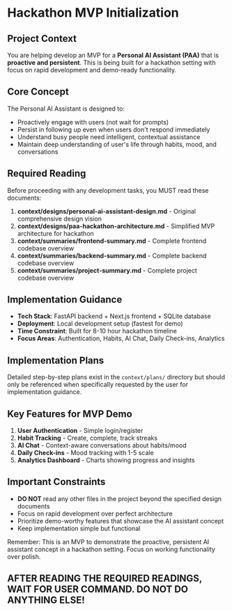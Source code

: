 # Hackathon MVP Initialization

## Project Context
You are helping develop an MVP for a **Personal AI Assistant (PAA)** that is **proactive and persistent**. This is being built for a hackathon setting with focus on rapid development and demo-ready functionality.

## Core Concept
The Personal AI Assistant is designed to:
- Proactively engage with users (not wait for prompts)
- Persist in following up even when users don't respond immediately
- Understand busy people need intelligent, contextual assistance
- Maintain deep understanding of user's life through habits, mood, and conversations

## Required Reading
Before proceeding with any development tasks, you MUST read these documents:

1. **context/designs/personal-ai-assistant-design.md** - Original comprehensive design vision
2. **context/designs/paa-hackathon-architecture.md** - Simplified MVP architecture for hackathon
3. **context/summaries/frontend-summary.md** - Complete frontend codebase overview
4. **context/summaries/backend-summary.md** - Complete backend codebase overview
5. **context/summaries/project-summary.md** - Complete project codebase overview

## Implementation Guidance
- **Tech Stack**: FastAPI backend + Next.js frontend + SQLite database
- **Deployment**: Local development setup (fastest for demo)
- **Time Constraint**: Built for 8-10 hour hackathon timeline
- **Focus Areas**: Authentication, Habits, AI Chat, Daily Check-ins, Analytics

## Implementation Plans
Detailed step-by-step plans exist in the `context/plans/` directory but should only be referenced when specifically requested by the user for implementation guidance.

## Key Features for MVP Demo
1. **User Authentication** - Simple login/register
2. **Habit Tracking** - Create, complete, track streaks
3. **AI Chat** - Context-aware conversations about habits/mood
4. **Daily Check-ins** - Mood tracking with 1-5 scale
5. **Analytics Dashboard** - Charts showing progress and insights

## Important Constraints
- **DO NOT** read any other files in the project beyond the specified design documents
- Focus on rapid development over perfect architecture
- Prioritize demo-worthy features that showcase the AI assistant concept
- Keep implementation simple but functional

Remember: This is an MVP to demonstrate the proactive, persistent AI assistant concept in a hackathon setting. Focus on working functionality over polish.

## AFTER READING THE REQUIRED READINGS, WAIT FOR USER COMMAND. DO NOT DO ANYTHING ELSE! 